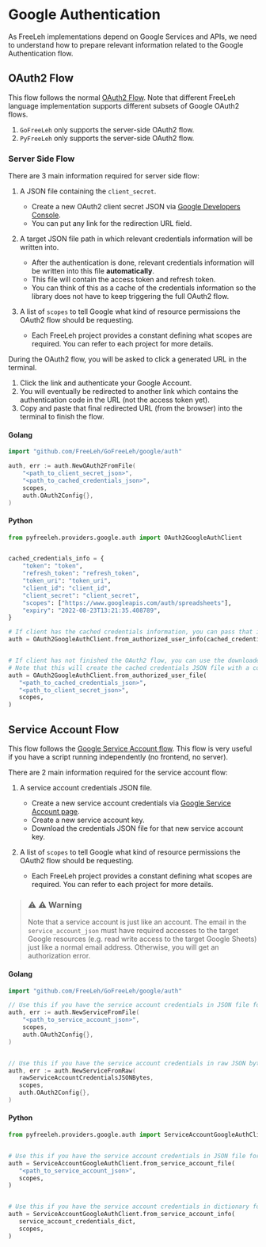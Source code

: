 # Google Authentication

As FreeLeh implementations depend on Google Services and APIs, we need to understand how to prepare relevant
information related to the Google Authentication flow.

## OAuth2 Flow

This flow follows the normal [OAuth2 Flow](https://developers.google.com/identity/protocols/oauth2).
Note that different FreeLeh language implementation supports different subsets of Google OAuth2 flows.

1. `GoFreeLeh` only supports the server-side OAuth2 flow.
2. `PyFreeLeh` only supports the server-side OAuth2 flow.

### Server Side Flow

There are 3 main information required for server side flow:

1. A JSON file containing the `client_secret`. 
    - Create a new OAuth2 client secret JSON via [Google Developers Console](https://console.cloud.google.com/apis/credentials).
    - You can put any link for the redirection URL field.


2. A target JSON file path in which relevant credentials information will be written into.
    - After the authentication is done, relevant credentials information will be written into this file **automatically**.
    - This file will contain the access token and refresh token.
    - You can think of this as a cache of the credentials information so the library does not have to keep triggering the full OAuth2 flow.

   
3. A list of `scopes` to tell Google what kind of resource permissions the OAuth2 flow should be requesting. 
    - Each FreeLeh project provides a constant defining what scopes are required. You can refer to each project for more details.

During the OAuth2 flow, you will be asked to click a generated URL in the terminal.

1. Click the link and authenticate your Google Account.
2. You will eventually be redirected to another link which contains the authentication code in the URL (not the access token yet).
3. Copy and paste that final redirected URL (from the browser) into the terminal to finish the flow.

#### Golang

```go
import "github.com/FreeLeh/GoFreeLeh/google/auth"

auth, err := auth.NewOAuth2FromFile(
    "<path_to_client_secret_json>",
    "<path_to_cached_credentials_json>",
    scopes,
    auth.OAuth2Config{},
)
```

#### Python

```python
from pyfreeleh.providers.google.auth import OAuth2GoogleAuthClient


cached_credentials_info = {
    "token": "token",
    "refresh_token": "refresh_token",
    "token_uri": "token_uri",
    "client_id": "client_id",
    "client_secret": "client_secret",
    "scopes": ["https://www.googleapis.com/auth/spreadsheets"],
    "expiry": "2022-08-23T13:21:35.408789",
}

# If client has the cached credentials information, you can pass that information directly.
auth = OAuth2GoogleAuthClient.from_authorized_user_info(cached_credentials_info, scopes)


# If client has not finished the OAuth2 flow, you can use the downloaded client secret file to start the OAuth2 flow.
# Note that this will create the cached credentials JSON file with a content like `cached_credentials_info` dictionary above.
auth = OAuth2GoogleAuthClient.from_authorized_user_file(
   "<path_to_cached_credentials_json>",
   "<path_to_client_secret_json>",
   scopes,
)
```

## Service Account Flow

This flow follows the [Google Service Account flow](https://developers.google.com/identity/protocols/oauth2/service-account).
This flow is very useful if you have a script running independently (no frontend, no server).

There are 2 main information required for the service account flow:

1. A service account credentials JSON file.
   - Create a new service account credentials via [Google Service Account page](https://developers.google.com/identity/protocols/oauth2/service-account#creatinganaccount).
   - Create a new service account key.
   - Download the credentials JSON file for that new service account key.


2. A list of `scopes` to tell Google what kind of resource permissions the OAuth2 flow should be requesting.
   - Each FreeLeh project provides a constant defining what scopes are required. You can refer to each project for more details.

> ### ⚠️ ⚠️ Warning
> Note that a service account is just like an account.
> The email in the `service_account_json` must have required accesses to the target Google resources
> (e.g. read write access to the target Google Sheets) just like a normal email address.
> Otherwise, you will get an authorization error.

#### Golang

```go
import "github.com/FreeLeh/GoFreeLeh/google/auth"

// Use this if you have the service account credentials in JSON file format.
auth, err := auth.NewServiceFromFile(
    "<path_to_service_account_json>",
    scopes,
    auth.OAuth2Config{},
)


// Use this if you have the service account credentials in raw JSON bytes format.
auth, err := auth.NewServiceFromRaw(
   rawServiceAccountCredentialsJSONBytes,
   scopes,
   auth.OAuth2Config{},
)
```

#### Python

```python
from pyfreeleh.providers.google.auth import ServiceAccountGoogleAuthClient


# Use this if you have the service account credentials in JSON file format.
auth = ServiceAccountGoogleAuthClient.from_service_account_file(
   "<path_to_service_account_json>",
   scopes,
)


# Use this if you have the service account credentials in dictionary format.
auth = ServiceAccountGoogleAuthClient.from_service_account_info(
   service_account_credentials_dict,
   scopes,
)
```